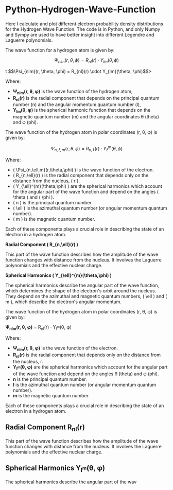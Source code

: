 # Python-Hydrogen-Wave-Function

Here I calculate and plot different electron probability density distributions for the Hydrogen Wave Function. The code is in Python, and only Numpy and Sympy are used to have better insight into different Legendre and Laguerre polynomials.

The wave function for a hydrogen atom is given by:

$$
\Psi_{nlm}(r, \theta, \phi) = R_{nl}(r) \cdot Y_{lm}(\theta, \phi)
$$
<p align="left">t $$\Psi_{nlm}(r, \theta, \phi) = R_{nl}(r) \cdot Y_{lm}(\theta, \phi)$$> </p>

Where:
- **Ψ<sub>nlm</sub>(r, θ, φ)** is the wave function of the hydrogen atom,
- **R<sub>nl</sub>(r)** is the radial component that depends on the principal quantum number \(n\) and the angular momentum quantum number \(l\),
- **Y<sub>lm</sub>(θ, φ)** is the spherical harmonic function that depends on the magnetic quantum number \(m\) and the angular coordinates θ (theta) and φ (phi).

The wave function of the hydrogen atom in polar coordinates (r, θ, φ) is given by:

$$
\Psi_{n,\ell,m}(r,\theta,\phi) = R_{n,\ell}(r) \cdot Y_{\ell}^{m}(\theta,\phi)
$$

Where:

- \( \Psi_{n,\ell,m}(r,\theta,\phi) \) is the wave function of the electron.
- \( R_{n,\ell}(r) \) is the radial component that depends only on the distance from the nucleus, \( r \).
- \( Y_{\ell}^{m}(\theta,\phi) \) are the spherical harmonics which account for the angular part of the wave function and depend on the angles \( \theta \) and \( \phi \).
- \( n \) is the principal quantum number.
- \( \ell \) is the azimuthal quantum number (or angular momentum quantum number).
- \( m \) is the magnetic quantum number.

Each of these components plays a crucial role in describing the state of an electron in a hydrogen atom.

**Radial Component \( R_{n,\ell}(r) \)**

This part of the wave function describes how the amplitude of the wave function changes with distance from the nucleus. It involves the Laguerre polynomials and the effective nuclear charge.

**Spherical Harmonics \( Y_{\ell}^{m}(\theta,\phi) \)**

The spherical harmonics describe the angular part of the wave function, which determines the shape of the electron's orbit around the nucleus. They depend on the azimuthal and magnetic quantum numbers, \( \ell \) and \( m \), which describe the electron's angular momentum.


The wave function of the hydrogen atom in polar coordinates (r, θ, φ) is given by:

**Ψ<sub>nlm</sub>(r, θ, φ)** = R<sub>nl</sub>(r) · Y<sub>l<sup>m</sup></sub>(θ, φ)

Where:

- **Ψ<sub>nlm</sub>(r, θ, φ)** is the wave function of the electron.
- **R<sub>nl</sub>(r)** is the radial component that depends only on the distance from the nucleus, r.
- **Y<sub>l<sup>m</sup></sub>(θ, φ)** are the spherical harmonics which account for the angular part of the wave function and depend on the angles θ (theta) and φ (phi).
- **n** is the principal quantum number.
- **l** is the azimuthal quantum number (or angular momentum quantum number).
- **m** is the magnetic quantum number.

Each of these components plays a crucial role in describing the state of an electron in a hydrogen atom.

## Radial Component R<sub>nl</sub>(r)

This part of the wave function describes how the amplitude of the wave function changes with distance from the nucleus. It involves the Laguerre polynomials and the effective nuclear charge.

## Spherical Harmonics Y<sub>l<sup>m</sup></sub>(θ, φ)

The spherical harmonics describe the angular part of the wav
